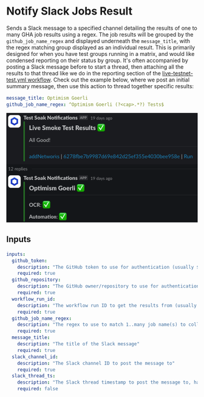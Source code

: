 # Notify Slack Jobs Result

Sends a Slack message to a specified channel detailing the results of one to many GHA job results using a regex. The job results will be grouped by the `github_job_name_regex` and displayed underneath the `message_title`, with the regex matching group displayed as an individual result. This is primarily designed for when you have test groups running in a matrix, and would like condensed reporting on their status by group. It's often accompanied by posting a Slack message before to start a thread, then attaching all the results to that thread like we do in the reporting section of the [live-testnet-test.yml workflow](../../workflows/live-testnet-tests.yml). Check out the example below, where we post an initial summary message, then use this action to thread together specific results:

```yaml
message_title: Optimism Goerli
github_job_name_regex: ^Optimism Goerli (?<cap>.*?) Tests$
```

![example](image.png)

## Inputs

```yaml
inputs:
  github_token:
    description: "The GitHub token to use for authentication (usually ${{ github.token }})"
    required: true
  github_repository:
    description: "The GitHub owner/repository to use for authentication (usually ${{ github.repository }}))"
    required: true
  workflow_run_id:
    description: "The workflow run ID to get the results from (usually ${{ github.run_id }})"
    required: true
  github_job_name_regex:
    description: "The regex to use to match 1..many job name(s) to collect results from. Should include a capture group named 'cap' for the part of the job name you want to display in the Slack message (e.g. ^Client Compatability Test (?<cap>.*?)$)"
    required: true
  message_title:
    description: "The title of the Slack message"
    required: true
  slack_channel_id:
    description: "The Slack channel ID to post the message to"
    required: true
  slack_thread_ts:
    description: "The Slack thread timestamp to post the message to, handy for keeping multiple related results in a single thread"
    required: false
```

